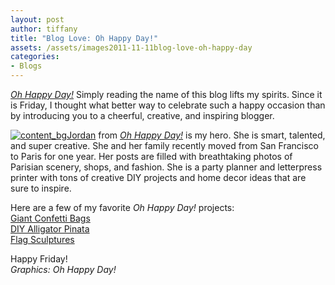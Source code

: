 ```yaml
---
layout: post
author: tiffany
title: "Blog Love: Oh Happy Day!"
assets: /assets/images2011-11-11blog-love-oh-happy-day
categories: 
- Blogs
---
```


_[Oh Happy Day!](http://ohhappyday.com/)_ Simply reading the name of this blog lifts my spirits. Since it is Friday, I thought what better way to celebrate such a happy occasion than by introducing you to a cheerful, creative, and inspiring blogger.

[![](jekyll_uploads/2011/11/content_bg-e1321037203247.png "content_bg")](http://www.sweetpeonies.com/2011/11/blog-love-oh-happy-day/content_bg/)[Jordan](http://ohhappyday.com/) from _[Oh Happy Day!](http://ohhappyday.com/)_ is my hero. She is smart, talented, and super creative. She and her family recently moved from San Francisco to Paris for one year. Her posts are filled with breathtaking photos of Parisian scenery, shops, and fashion. She is a party planner and letterpress printer with tons of creative DIY projects and home decor ideas that are sure to inspire.

Here are a few of my favorite _Oh Happy Day!_ projects:  
[Giant Confetti Bags](http://ohhappyday.com/2011/10/giant-confetti-bags-diy/)  
[DIY Alligator Pinata](http://ohhappyday.com/2011/09/how-to-make-a-golden-alligator-pinata/)  
[Flag Sculptures](http://ohhappyday.com/2010/08/flag-sculptures/)

Happy Friday!  
_Graphics: Oh Happy Day!_